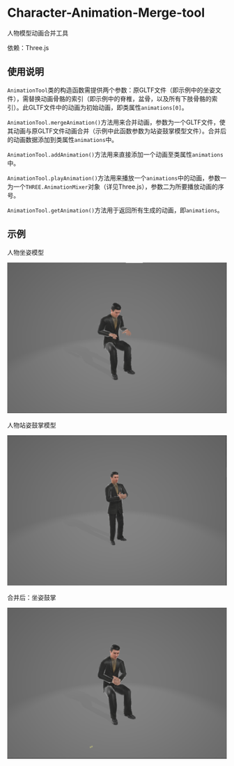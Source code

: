 # Character-Animation-Merge-tool

人物模型动画合并工具

依赖：Three.js

## 使用说明

`AnimationTool`类的构造函数需提供两个参数：原GLTF文件（即示例中的坐姿文件），需替换动画骨骼的索引（即示例中的脊椎，盆骨，以及所有下肢骨骼的索引）。此GLTF文件中的动画为初始动画，即类属性`animations[0]`。

`AnimationTool.mergeAnimation()`方法用来合并动画，参数为一个GLTF文件，使其动画与原GLTF文件动画合并（示例中此函数参数为站姿鼓掌模型文件）。合并后的动画数据添加到类属性`animations`中。

`AnimationTool.addAnimation()`方法用来直接添加一个动画至类属性`animations`中。

`AnimationTool.playAnimation()`方法用来播放一个`animations`中的动画，参数一为一个`THREE.AnimationMixer`对象（详见Three.js），参数二为所要播放动画的序号。

`AnimationTool.getAnimation()`方法用于返回所有生成的动画，即`animations`。

## 示例

人物坐姿模型

![image-20220220195109518](img\sit.png)

人物站姿鼓掌模型

![image-20220220195239579](img\clap.png)

合并后：坐姿鼓掌

![image-20220220195350012](img\sit-clap.png)
